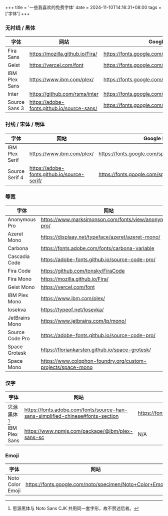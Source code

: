 +++
title = '一些我喜欢的免费字体'
date = 2024-11-10T14:16:31+08:00
tags = ['字体']
+++

### 无衬线 / 黑体

| 字体          | 网站                                       | Google Fonts                                    |
| ------------- | ------------------------------------------ | ----------------------------------------------- |
| Fira Sans     | https://mozilla.github.io/Fira/            | https://fonts.google.com/specimen/Fira+Sans     |
| Geist         | https://vercel.com/font                    | https://fonts.google.com/specimen/Geist         |
| IBM Plex Sans | https://www.ibm.com/plex/                  | https://fonts.google.com/specimen/IBM+Plex+Sans |
| Inter         | https://github.com/rsms/inter              | https://fonts.google.com/specimen/Inter         |
| Source Sans 3 | https://adobe-fonts.github.io/source-sans/ | https://fonts.google.com/specimen/Source+Sans+3 |

### 衬线 / 宋体 / 明体

| 字体           | 网站                                        | Google Fonts                                     |
| -------------- | ------------------------------------------- | ------------------------------------------------ |
| IBM Plex Serif | https://www.ibm.com/plex/                   | https://fonts.google.com/specimen/IBM+Plex+Serif |
| Source Serif 4 | https://adobe-fonts.github.io/source-serif/ | https://fonts.google.com/specimen/Source+Serif+4 |

### 等宽

| 字体            | 网站                                                        | Google Fonts                                      |
| --------------- | ----------------------------------------------------------- | ------------------------------------------------- |
| Anonymous Pro   | https://www.marksimonson.com/fonts/view/anonymous-pro/      | https://fonts.google.com/specimen/Anonymous+Pro   |
| Azeret Mono     | https://displaay.net/typeface/azeret/azeret-mono/           | https://fonts.google.com/specimen/Azeret+Mono     |
| Carbona         | https://fonts.adobe.com/fonts/carbona-variable              | N/A                                               |
| Cascadia Code   | https://adobe-fonts.github.io/source-code-pro/              | N/A                                               |
| Fira Code       | https://github.com/tonsky/FiraCode                          | https://fonts.google.com/specimen/Fira+Code       |
| Fira Mono       | https://mozilla.github.io/Fira/                             | https://fonts.google.com/specimen/Fira+Mono       |
| Geist Mono      | https://vercel.com/font                                     | https://fonts.google.com/specimen/Geist+Mono      |
| IBM Plex Mono   | https://www.ibm.com/plex/                                   | https://fonts.google.com/specimen/IBM+Plex+Mono   |
| Iosekva         | https://typeof.net/Iosevka/                                 | N/A                                               |
| JetBrains Mono  | https://www.jetbrains.com/lp/mono/                          | https://fonts.google.com/specimen/JetBrains+Mono  |
| Source Code Pro | https://adobe-fonts.github.io/source-code-pro/              | https://fonts.google.com/specimen/Source+Code+Pro |
| Space Grotesk   | https://floriankarsten.github.io/space-grotesk/             | https://fonts.google.com/specimen/Space+Grotesk   |
| Space Mono      | https://www.colophon-foundry.org/custom-projects/space-mono | https://fonts.google.com/specimen/Space+Mono      |

### 汉字

| 字体          | 网站                                                                           | Google Fonts                                        |
| ------------- | ------------------------------------------------------------------------------ | --------------------------------------------------- |
| 思源黑体 [^1] | https://fonts.adobe.com/fonts/source-han-sans-simplified-chinese#fonts-section | https://fonts.google.com/noto/specimen/Noto+Sans+SC |
| IBM Plex Sans | https://www.npmjs.com/package/@ibm/plex-sans-sc                                | N/A                                                 |

[^1]: 思源黑体与 Noto Sans CJK 共用同一套字形，故不赘述后者。

### Emoji

| 字体             | 网站                                                    | Google Fonts                                            |
| ---------------- | ------------------------------------------------------- | ------------------------------------------------------- |
| Noto Color Emoji | https://fonts.google.com/noto/specimen/Noto+Color+Emoji | https://fonts.google.com/noto/specimen/Noto+Color+Emoji |
